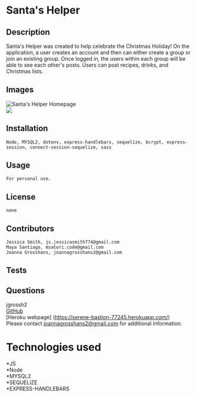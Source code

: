 # Santa's Helper

## Description
Santa's Helper was created to help celebrate the Christmas Holiday! On the application, a user creates an account and then can either create a group or join an existing group. Once logged in, the users within each group will be able to see each other's posts. Users can post recipes, drinks, and Christmas lists. 

## Images 
![Santa's Helper Homepage](./images/) <br>
![](./images/)

## Installation
    Node, MYSQL2, dotenv, express-handlebars, sequelize, bcrypt, express-session, connect-session-sequelize, sass
## Usage
    For personal use.
## License
    none
## Contributors
    Jessica Smith, js.jessicasmith774@gmail.com
    Maya Santiago, msatori.code@gmail.com 
    Joanna Grosshans, joannagrosshans2@gmail.com

## Tests
    
## Questions
jgrossh2 <br />
[GitHub](https://github.com/jgrossh2/CMS-blog) <br />
[Heroku webpage] (https://serene-bastion-77245.herokuapp.com/) <br />
Please contact <joannagrosshans2@gmail.com> for additional Information.

# Technologies used
 *JS <br>
 *Node <br>
 *MYSQL2<br>
 *SEQUELIZE<br>
 *EXPRESS-HANDLEBARS